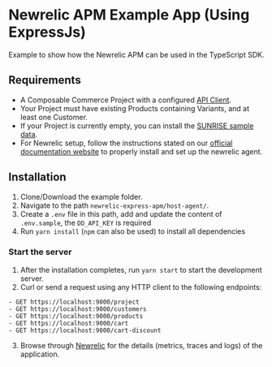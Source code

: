 # Newrelic APM Example App (Using ExpressJs)

Example to show how the Newrelic APM can be used in the TypeScript SDK.

## Requirements

- A Composable Commerce Project with a configured [API Client](https://docs.commercetools.com/sdk/js-sdk-getting-started).
- Your Project must have existing Products containing Variants, and at least one Customer.
- If your Project is currently empty, you can install the [SUNRISE sample data](https://github.com/commercetools/commercetools-sunrise-data).
- For Newrelic setup, follow the instructions stated on our [official documentation website](https://docs.commercetools.com/sdk/observability/newrelic#typescript-sdk) to properly install and set up the newrelic agent.

## Installation

1. Clone/Download the example folder.
2. Navigate to the path `newrelic-express-apm/host-agent/`.
3. Create a `.env` file in this path, add and update the content of `.env.sample`, the `DD_API_KEY` is required
4. Run `yarn install` (`npm` can also be used) to install all dependencies

### Start the server

1. After the installation completes, run `yarn start` to start the development server.
2. Curl or send a request using any HTTP client to the following endpoints:

```http
- GET https://localhost:9000/project
- GET https://localhost:9000/customers
- GET https://localhost:9000/products
- GET https://localhost:9000/cart
- GET https://localhost:9000/cart-discount
```

3. Browse through [Newrelic](https://one.newrelic.com/) for the details (metrics, traces and logs) of the application.
